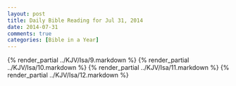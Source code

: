 ```yaml
---
layout: post
title: Daily Bible Reading for Jul 31, 2014
date: 2014-07-31
comments: true
categories: [Bible in a Year]
---
```

{% render_partial ../KJV/Isa/9.markdown %}
{% render_partial ../KJV/Isa/10.markdown %}
{% render_partial ../KJV/Isa/11.markdown %}
{% render_partial ../KJV/Isa/12.markdown %}

